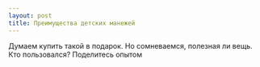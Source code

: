 ```yaml
---
layout: post 
title: Преимущества детских манежей 
--- 
```

Думаем купить такой в подарок. Но сомневаемся, полезная ли вещь. Кто пользовался? Поделитесь опытом
